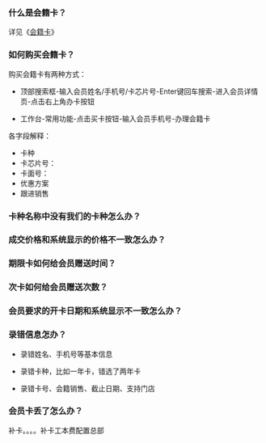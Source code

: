### 什么是会籍卡？

详见《[会籍卡](https://alanfit.github.io/AlanHelpDoc/阿懒工作室版本/基本概念/会籍卡)》

### 如何购买会籍卡？

购买会籍卡有两种方式：

- 顶部搜索框-输入会员姓名/手机号/卡芯片号-Enter键回车搜索-进入会员详情页-点击右上角办卡按钮

- 工作台-常用功能-点击买卡按钮-输入会员手机号-办理会籍卡

各字段解释：

- 卡种
- 卡芯片号：
- 卡面号：
- 优惠方案
- 跟进销售

### 卡种名称中没有我们的卡种怎么办？

### 成交价格和系统显示的价格不一致怎么办？

### 期限卡如何给会员赠送时间？

### 次卡如何给会员赠送次数？

### 会员要求的开卡日期和系统显示不一致怎么办？

### 录错信息怎办？
- 录错姓名、手机号等基本信息
  
- 录错卡种，比如一年卡，错选了两年卡
  
- 录错卡号、会籍销售、截止日期、支持门店
  
### 会员卡丢了怎么办？

补卡。。。。补卡工本费配置总部
  


